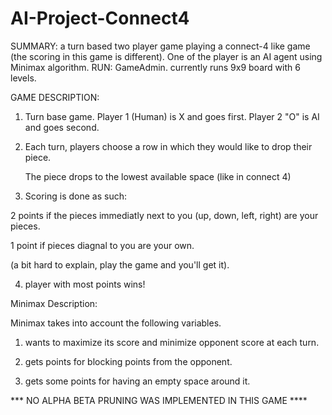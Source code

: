 # AI-Project-Connect4
SUMMARY: a turn based two player game playing a connect-4 like game (the scoring in this game is different). 
One of the player is an AI agent using Minimax algorithm.
RUN: GameAdmin. currently runs 9x9 board with 6 levels. 

GAME DESCRIPTION:

1. Turn base game. Player 1 (Human) is X and goes first. Player 2 "O" is AI and goes second. 

2. Each turn, players choose a row in which they would like to drop their piece. 

   The piece drops to the lowest available space (like in connect 4)

3. Scoring is done as such:

  2 points if the pieces immediatly next to you (up, down, left, right) are your pieces.

  1 point if pieces diagnal to you are your own. 
  
  (a bit hard to explain, play the game and you'll get it).
  
4. player with most points wins!


Minimax Description:

Minimax takes into account the following variables. 

1. wants to maximize its score and minimize opponent score at each turn.

2. gets points for blocking points from the opponent.

3. gets some points for having an empty space around it. 




*** NO ALPHA BETA PRUNING WAS IMPLEMENTED IN THIS GAME ****

